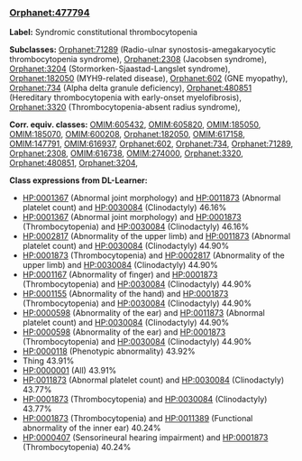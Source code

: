 
### [Orphanet:477794](http://www.orpha.net/ORDO/Orphanet_477794)
**Label:** Syndromic constitutional thrombocytopenia

**Subclasses:** [Orphanet:71289](http://www.orpha.net/ORDO/Orphanet_71289) (Radio-ulnar synostosis-amegakaryocytic thrombocytopenia syndrome), [Orphanet:2308](http://www.orpha.net/ORDO/Orphanet_2308) (Jacobsen syndrome), [Orphanet:3204](http://www.orpha.net/ORDO/Orphanet_3204) (Stormorken-Sjaastad-Langslet syndrome), [Orphanet:182050](http://www.orpha.net/ORDO/Orphanet_182050) (MYH9-related disease), [Orphanet:602](http://www.orpha.net/ORDO/Orphanet_602) (GNE myopathy), [Orphanet:734](http://www.orpha.net/ORDO/Orphanet_734) (Alpha delta granule deficiency), [Orphanet:480851](http://www.orpha.net/ORDO/Orphanet_480851) (Hereditary thrombocytopenia with early-onset myelofibrosis), [Orphanet:3320](http://www.orpha.net/ORDO/Orphanet_3320) (Thrombocytopenia-absent radius syndrome), 

**Corr. equiv. classes:** [OMIM:605432](http://purl.obolibrary.org/obo/OMIM_605432), [OMIM:605820](http://purl.obolibrary.org/obo/OMIM_605820), [OMIM:185050](http://purl.obolibrary.org/obo/OMIM_185050), [OMIM:185070](http://purl.obolibrary.org/obo/OMIM_185070), [OMIM:600208](http://purl.obolibrary.org/obo/OMIM_600208), [Orphanet:182050](http://www.orpha.net/ORDO/Orphanet_182050), [OMIM:617158](http://purl.obolibrary.org/obo/OMIM_617158), [OMIM:147791](http://purl.obolibrary.org/obo/OMIM_147791), [OMIM:616937](http://purl.obolibrary.org/obo/OMIM_616937), [Orphanet:602](http://www.orpha.net/ORDO/Orphanet_602), [Orphanet:734](http://www.orpha.net/ORDO/Orphanet_734), [Orphanet:71289](http://www.orpha.net/ORDO/Orphanet_71289), [Orphanet:2308](http://www.orpha.net/ORDO/Orphanet_2308), [OMIM:616738](http://purl.obolibrary.org/obo/OMIM_616738), [OMIM:274000](http://purl.obolibrary.org/obo/OMIM_274000), [Orphanet:3320](http://www.orpha.net/ORDO/Orphanet_3320), [Orphanet:480851](http://www.orpha.net/ORDO/Orphanet_480851), [Orphanet:3204](http://www.orpha.net/ORDO/Orphanet_3204), 

**Class expressions from DL-Learner:**

- [HP:0001367](http://purl.obolibrary.org/obo/HP_0001367) (Abnormal joint morphology) and [HP:0011873](http://purl.obolibrary.org/obo/HP_0011873) (Abnormal platelet count) and [HP:0030084](http://purl.obolibrary.org/obo/HP_0030084) (Clinodactyly) 46.16%
- [HP:0001367](http://purl.obolibrary.org/obo/HP_0001367) (Abnormal joint morphology) and [HP:0001873](http://purl.obolibrary.org/obo/HP_0001873) (Thrombocytopenia) and [HP:0030084](http://purl.obolibrary.org/obo/HP_0030084) (Clinodactyly) 46.16%
- [HP:0002817](http://purl.obolibrary.org/obo/HP_0002817) (Abnormality of the upper limb) and [HP:0011873](http://purl.obolibrary.org/obo/HP_0011873) (Abnormal platelet count) and [HP:0030084](http://purl.obolibrary.org/obo/HP_0030084) (Clinodactyly) 44.90%
- [HP:0001873](http://purl.obolibrary.org/obo/HP_0001873) (Thrombocytopenia) and [HP:0002817](http://purl.obolibrary.org/obo/HP_0002817) (Abnormality of the upper limb) and [HP:0030084](http://purl.obolibrary.org/obo/HP_0030084) (Clinodactyly) 44.90%
- [HP:0001167](http://purl.obolibrary.org/obo/HP_0001167) (Abnormality of finger) and [HP:0001873](http://purl.obolibrary.org/obo/HP_0001873) (Thrombocytopenia) and [HP:0030084](http://purl.obolibrary.org/obo/HP_0030084) (Clinodactyly) 44.90%
- [HP:0001155](http://purl.obolibrary.org/obo/HP_0001155) (Abnormality of the hand) and [HP:0001873](http://purl.obolibrary.org/obo/HP_0001873) (Thrombocytopenia) and [HP:0030084](http://purl.obolibrary.org/obo/HP_0030084) (Clinodactyly) 44.90%
- [HP:0000598](http://purl.obolibrary.org/obo/HP_0000598) (Abnormality of the ear) and [HP:0011873](http://purl.obolibrary.org/obo/HP_0011873) (Abnormal platelet count) and [HP:0030084](http://purl.obolibrary.org/obo/HP_0030084) (Clinodactyly) 44.90%
- [HP:0000598](http://purl.obolibrary.org/obo/HP_0000598) (Abnormality of the ear) and [HP:0001873](http://purl.obolibrary.org/obo/HP_0001873) (Thrombocytopenia) and [HP:0030084](http://purl.obolibrary.org/obo/HP_0030084) (Clinodactyly) 44.90%
- [HP:0000118](http://purl.obolibrary.org/obo/HP_0000118) (Phenotypic abnormality) 43.92%
- Thing 43.91%
- [HP:0000001](http://purl.obolibrary.org/obo/HP_0000001) (All) 43.91%
- [HP:0011873](http://purl.obolibrary.org/obo/HP_0011873) (Abnormal platelet count) and [HP:0030084](http://purl.obolibrary.org/obo/HP_0030084) (Clinodactyly) 43.77%
- [HP:0001873](http://purl.obolibrary.org/obo/HP_0001873) (Thrombocytopenia) and [HP:0030084](http://purl.obolibrary.org/obo/HP_0030084) (Clinodactyly) 43.77%
- [HP:0001873](http://purl.obolibrary.org/obo/HP_0001873) (Thrombocytopenia) and [HP:0011389](http://purl.obolibrary.org/obo/HP_0011389) (Functional abnormality of the inner ear) 40.24%
- [HP:0000407](http://purl.obolibrary.org/obo/HP_0000407) (Sensorineural hearing impairment) and [HP:0001873](http://purl.obolibrary.org/obo/HP_0001873) (Thrombocytopenia) 40.24%


